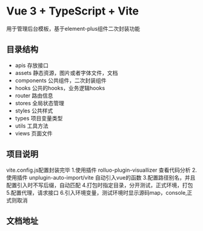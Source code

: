 # Vue 3 + TypeScript + Vite
用于管理后台模板，基于element-plus组件二次封装功能


## 目录结构
   - apis 存放接口
   - assets 静态资源，图片或者字体文件，文档
   - components 公共组件，二次封装组件
   - hooks 公共的hooks，业务逻辑hooks
   - router 路由信息
   - stores 全局状态管理
   - styles 公共样式
   - types 项目变量类型
   - utils 工具方法
   - views 页面文件


## 项目说明
vite.config.js配置封装完毕
1.使用插件 rolluo-plugin-visuallizer 查看代码分析
2.使用插件 unplugin-auto-import/vite 自动引入vue的函数
3.配置路径别名，并且配置引入时不写后缀，自动匹配
4.打包时指定目录，分开测试，正式环境，打包
5.配置代理，请求接口
6.引入环境变量，测试环境时显示源码map，console,正式则取消

## 文档地址

